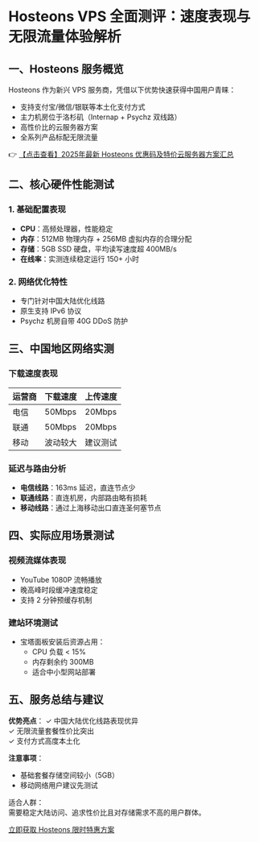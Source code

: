 # Hosteons VPS 全面测评：速度表现与无限流量体验解析

## 一、Hosteons 服务概览
Hosteons 作为新兴 VPS 服务商，凭借以下优势快速获得中国用户青睐：
- 支持支付宝/微信/银联等本土化支付方式
- 主力机房位于洛杉矶（Internap + Psychz 双线路）
- 高性价比的云服务器方案
- 全系列产品标配无限流量

👉 [【点击查看】2025年最新 Hosteons 优惠码及特价云服务器方案汇总](https://bit.ly/hosteons)

## 二、核心硬件性能测试
### 1. 基础配置表现
- **CPU**：高频处理器，性能稳定
- **内存**：512MB 物理内存 + 256MB 虚拟内存的合理分配
- **存储**：5GB SSD 硬盘，平均读写速度超 400MB/s
- **在线率**：实测连续稳定运行 150+ 小时

### 2. 网络优化特性
- 专门针对中国大陆优化线路
- 原生支持 IPv6 协议
- Psychz 机房自带 40G DDoS 防护

## 三、中国地区网络实测
### 下载速度表现
| 运营商 | 下载速度 | 上传速度 |
|--------|----------|----------|
| 电信   | 50Mbps   | 20Mbps   |
| 联通   | 50Mbps   | 20Mbps   |
| 移动   | 波动较大 | 建议测试 |

### 延迟与路由分析
- **电信线路**：163ms 延迟，直连节点少
- **联通线路**：直连机房，内部路由略有损耗
- **移动线路**：通过上海移动出口直连圣何塞节点

## 四、实际应用场景测试
### 视频流媒体表现
- YouTube 1080P 流畅播放
- 晚高峰时段缓冲速度稳定
- 支持 2 分钟预缓存机制

### 建站环境测试
- 宝塔面板安装后资源占用：
  - CPU 负载 < 15%
  - 内存剩余约 300MB
  - 适合中小型网站部署

## 五、服务总结与建议
**优势亮点**：
✓ 中国大陆优化线路表现优异  
✓ 无限流量套餐性价比突出  
✓ 支付方式高度本土化  

**注意事项**：
- 基础套餐存储空间较小（5GB）
- 移动网络用户建议先测试

适合人群：  
需要稳定大陆访问、追求性价比且对存储需求不高的用户群体。

[立即获取 Hosteons 限时特惠方案](https://bit.ly/hosteons)